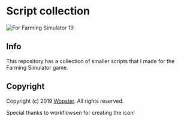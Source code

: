 # Script collection

![For Farming Simulator 19](https://img.shields.io/badge/Farming%20Simulator-19-FF7C00.svg)

## Info
This repository has a collection of smaller scripts that I made for the Farming Simulator game.

## Copyright
Copyright (c) 2019 [Wopster](https://github.com/stijnwop).
All rights reserved.

Special thanks to workflowsen for creating the icon! 
